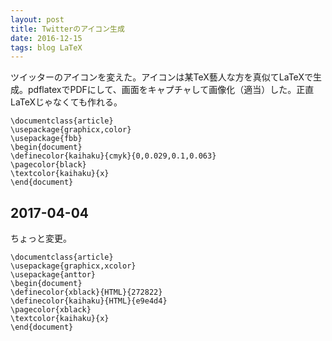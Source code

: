 ```yaml
---
layout: post
title: Twitterのアイコン生成
date: 2016-12-15
tags: blog LaTeX
---
```


ツイッターのアイコンを変えた。アイコンは某TeX藝人な方を真似てLaTeXで生成。pdflatexでPDFにして、画面をキャプチャして画像化（適当）した。正直LaTeXじゃなくても作れる。

```TeX
\documentclass{article}
\usepackage{graphicx,color}
\usepackage{fbb}
\begin{document}
\definecolor{kaihaku}{cmyk}{0,0.029,0.1,0.063}
\pagecolor{black}
\textcolor{kaihaku}{x}
\end{document}
```

## 2017-04-04
ちょっと変更。

```TeX
\documentclass{article}
\usepackage{graphicx,xcolor}
\usepackage{anttor}
\begin{document}
\definecolor{xblack}{HTML}{272822}
\definecolor{kaihaku}{HTML}{e9e4d4}
\pagecolor{xblack}
\textcolor{kaihaku}{x}
\end{document}
```
